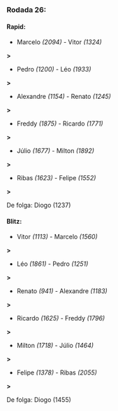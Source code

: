 ### Rodada 26:

#### Rapid:

* Marcelo *(2094)*     -     Vitor *(1324)*

 **>** 
* Pedro *(1200)*     -     Léo *(1933)*

 **>** 
* Alexandre *(1154)*     -     Renato *(1245)*

 **>** 
* Freddy *(1875)*     -     Ricardo *(1771)*

 **>** 
* Júlio *(1677)*     -     Milton *(1892)*

 **>** 
* Ribas *(1623)*     -     Felipe *(1552)*

 **>** 

De folga: Diogo (1237)

#### Blitz:

* Vitor *(1113)*     -     Marcelo *(1560)*

 **>** 
* Léo *(1861)*     -     Pedro *(1251)*

 **>** 
* Renato *(941)*     -     Alexandre *(1183)*

 **>** 
* Ricardo *(1625)*     -     Freddy *(1796)*

 **>** 
* Milton *(1718)*     -     Júlio *(1464)*

 **>** 
* Felipe *(1378)*     -     Ribas *(2055)*

 **>** 

De folga: Diogo (1455)

